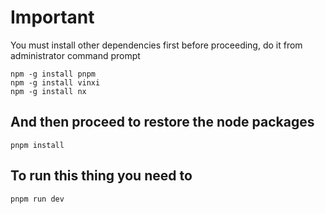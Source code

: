 # Important 
You must install other dependencies first before proceeding, do it from administrator command prompt
```
npm -g install pnpm
npm -g install vinxi
npm -g install nx
```

## And then proceed to restore the node packages
```
pnpm install
```

## To run this thing you need to
```
pnpm run dev
```
